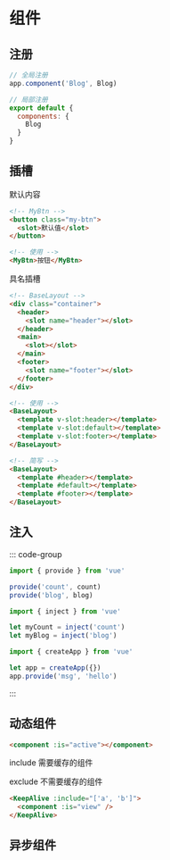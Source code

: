 # 组件

## 注册

```js
// 全局注册
app.component('Blog', Blog)

// 局部注册
export default {
  components: {
    Blog
  }
}
```

## 插槽

默认内容

```html
<!-- MyBtn -->
<button class="my-btn">
  <slot>默认值</slot>
</button>

<!-- 使用 -->
<MyBtn>按钮</MyBtn>
```

具名插槽

```html
<!-- BaseLayout -->
<div class="container">
  <header>
    <slot name="header"></slot>
  </header>
  <main>
    <slot></slot>
  </main>
  <footer>
    <slot name="footer"></slot>
  </footer>
</div>

<!-- 使用 -->
<BaseLayout>
  <template v-slot:header></template>
  <template v-slot:default></template>
  <template v-slot:footer></template>
</BaseLayout>

<!-- 简写 -->
<BaseLayout>
  <template #header></template>
  <template #default></template>
  <template #footer></template>
</BaseLayout>
```

## 注入

::: code-group

```js [父]
import { provide } from 'vue'

provide('count', count)
provide('blog', blog)
```

```js [子]
import { inject } from 'vue'

let myCount = inject('count')
let myBlog = inject('blog')
```

```js [全局]
import { createApp } from 'vue'

let app = createApp({})
app.provide('msg', 'hello')
```

:::

## 动态组件

```html
<component :is="active"></component>
```

include 需要缓存的组件

exclude 不需要缓存的组件

```html
<KeepAlive :include="['a', 'b']">
  <component :is="view" />
</KeepAlive>
```

## 异步组件
